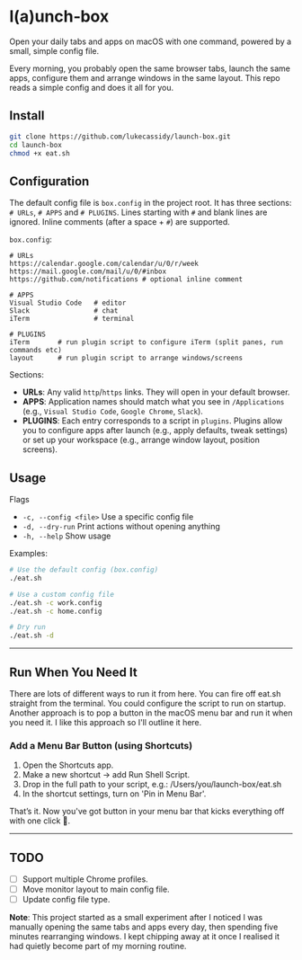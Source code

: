 # l(a)unch‑box

Open your daily tabs and apps on macOS with one command, powered by a small, simple config file.

Every morning, you probably open the same browser tabs, launch the same apps, configure them and arrange windows in the same layout. This repo reads a simple config and does it all for you.

## Install
```bash
git clone https://github.com/lukecassidy/launch-box.git
cd launch-box
chmod +x eat.sh
```

## Configuration
The default config file is `box.config` in the project root. It has three sections: `# URLs`, `# APPS` and `# PLUGINS`. Lines starting with `#` and blank lines are ignored. Inline comments (after a space + `#`) are supported.

`box.config`:
```text
# URLs
https://calendar.google.com/calendar/u/0/r/week
https://mail.google.com/mail/u/0/#inbox
https://github.com/notifications # optional inline comment

# APPS
Visual Studio Code   # editor
Slack                # chat
iTerm                # terminal

# PLUGINS
iTerm       # run plugin script to configure iTerm (split panes, run commands etc)
layout      # run plugin script to arrange windows/screens

```

Sections:
- **URLs**: Any valid `http`/`https` links. They will open in your default browser.
- **APPS**: Application names should match what you see in `/Applications` (e.g., `Visual Studio Code`, `Google Chrome`, `Slack`).
- **PLUGINS**: Each entry corresponds to a script in `plugins`. Plugins allow you to configure apps after launch (e.g., apply defaults, tweak settings) or set up your workspace (e.g., arrange window layout, position screens).

## Usage
Flags
- `-c, --config <file>`  Use a specific config file
- `-d, --dry-run`        Print actions without opening anything
- `-h, --help`           Show usage

Examples:
```bash
# Use the default config (box.config)
./eat.sh

# Use a custom config file
./eat.sh -c work.config
./eat.sh -c home.config

# Dry run
./eat.sh -d
```

---

## Run When You Need It

There are lots of different ways to run it from here. You can fire off eat.sh straight from the terminal. You could configure the script to run on startup. Another approach is to pop a button in the macOS menu bar and run it when you need it. I like this approach so I'll outline it here. 

### Add a Menu Bar Button (using Shortcuts)
1. Open the Shortcuts app.
2. Make a new shortcut → add Run Shell Script.
3. Drop in the full path to your script, e.g.:
/Users/you/launch-box/eat.sh
4. In the shortcut settings, turn on 'Pin in Menu Bar'.

That’s it. Now you've got button in your menu bar that kicks everything off with one click 🌯.

---

## TODO
- [ ] Support multiple Chrome profiles.
- [ ] Move monitor layout to main config file.
- [ ] Update config file type.

**Note**: This project started as a small experiment after I noticed I was manually opening the same tabs and apps every day, then spending five minutes rearranging windows. I kept chipping away at it once I realised it had quietly become part of my morning routine.

